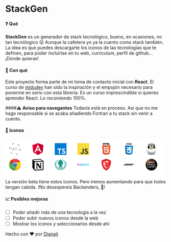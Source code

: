 # StackGen

#### ❓ Qué

**StackGen** es un generador de stack tecnológico, bueno, en ocasiones, no tan tecnólogico 😜 Aunque la cafetera yo ya la cuento como stack también.
La idea es que puedes descargarte los iconos de las tecnologías que te definen, para poder incluirlas en tu web, curriculum, perfil de github... ¡Dónde quieras!

#### 🔨 Con qué

Este proyecto forma parte de mi toma de contacto inicial con **React**.
El curso de [midudev](https://midu.dev/curso-gratis-react-2020/) han sido la inspiración y el empujón necesario para ponerme en serio con esta librería. Es un curso imprescindible si quieres aprender React. Lo recomiendo 100%.

####⚠️ **Aviso para navegantes**
Todavía está en proceso. Así que no me hago responsable si se acaba añadiendo Fortran a tu stack sin venir a cuento.

#### 🍦 Iconos

![next, angular, ts, js, html, css, linux, chrome, notion, gitkraken, honor, msi, bose, dolce gusto](./public/stack/stack.png)
La versión beta tiene estos iconos. Pero iremos aumentando para que todos tengan cabida. !No desespereis Backenders, 💪!

#### 📈 Posibles mejoras

- [ ] Poder añadir más de una tecnología a la vez
- [ ] Poder subir nuevos iconos desde la web
- [ ] Mostrar los iconos y seleccionarlos desde ahí

Hecho con ❤️ por [Dianait](https://github.com/dianait)
